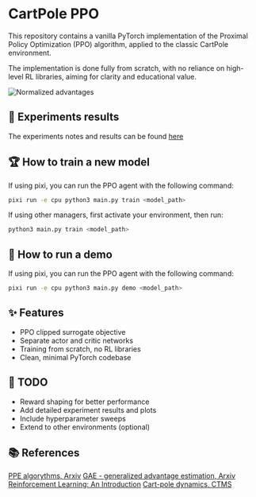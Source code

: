 # CartPole PPO

This repository contains a vanilla PyTorch implementation of the Proximal Policy Optimization (PPO) algorithm, applied to the classic CartPole environment.

The implementation is done fully from scratch, with no reliance on high-level RL libraries, aiming for clarity and educational value.

![Normalized advantages](https://drive.google.com/uc?export=view&id=1yyTquiBVBR-FroSPXF2pkwb3ID52YVp1)

## 🔬 Experiments results

The experiments notes and results can be found [here](experiments)

## 🏆 How to train a new model

If using pixi, you can run the PPO agent with the following command:
```bash
pixi run -e cpu python3 main.py train <model_path>
```

If using other managers, first activate your environment, then run:
```bash
python3 main.py train <model_path>
```

## 🏃 How to run a demo

If using pixi, you can run the PPO agent with the following command:
```bash
pixi run -e cpu python3 main.py demo <model_path>
```


## ✨ Features

- PPO clipped surrogate objective
- Separate actor and critic networks
- Training from scratch, no RL libraries
- Clean, minimal PyTorch codebase

## 🌱 TODO

- Reward shaping for better performance
- Add detailed experiment results and plots
- Include hyperparameter sweeps
- Extend to other environments (optional)

## 📚 References
[PPE algorythms, Arxiv](https://arxiv.org/pdf/1707.06347)
[GAE - generalized advantage estimation, Arxiv](https://arxiv.org/pdf/1506.02438)
[Reinforcement Learning: An Introduction](http://incompleteideas.net/book/the-book-2nd.html)
[Cart-pole dynamics, CTMS](https://ctms.engin.umich.edu/CTMS/index.php?example=InvertedPendulum&section=SystemModeling)
